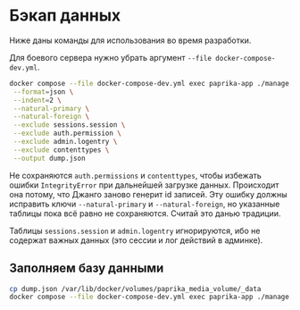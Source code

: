 # Бэкап данных

Ниже даны команды для использования во время разработки.

Для боевого сервера нужно убрать аргумент `--file docker-compose-dev.yml`.

```sh
docker compose --file docker-compose-dev.yml exec paprika-app ./manage.py dumpdata \
 --format=json \
 --indent=2 \
 --natural-primary \
 --natural-foreign \
 --exclude sessions.session \
 --exclude auth.permission \
 --exclude admin.logentry \
 --exclude contenttypes \
 --output dump.json
```

Не сохраняются `auth.permissions` и `contenttypes`, чтобы избежать ошибки `IntegrityError` при дальнейшей загрузке данных. Происходит она потому, что Джанго заново генерит id записей. Эту ошибку должны исправить ключи `--natural-primary` и `--natural-foreign`, но указанные таблицы пока всё равно не сохраняются. Считай это данью традиции.

Таблицы `sessions.session` и `admin.logentry` игнорируются, ибо не содержат важных данных (это сессии и лог действий в админке).

## Заполняем базу данными

```sh
cp dump.json /var/lib/docker/volumes/paprika_media_volume/_data
docker compose --file docker-compose-dev.yml exec paprika-app ./manage.py loaddata media/dump.json
```
